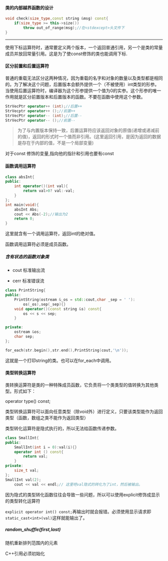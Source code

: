 #### 类的内部越界函数的设计

```cpp
void check(size_type,const string &msg) const{
	if(size_type >= this->size())
		throw out_of_range(msg);//在<stdexcept>头文件下
}
```
---

使用下标运算符时，通常要定义两个版本，一个返回普通引用，另一个是类的常量成员并放回常量引用。这是为了使const修饰的类也能调用下标.

#### 区分前置和后置运算符

普通的重载无法区分这两种情况，因为重载的名字和对象的数量以及类型都是相同的。为了解决这个问题，后置版本会额外提供一个（不被使用）int类型的形参。当使用后置运算符时，编译器为这个形参提供一个值为0的实参。这个形参的唯一作用就是区分前置版本和后置版本的函数。不要在函数中使用这个参数。

```cpp
StrVecPtr operator++ (int);//后置++
StrVecptr operator++ ();//前置++
StrVecPtr operator-- (int);//后置--
StrVecPtr operator-- ();//前置--
```

> 为了与内置版本保持一致，后置运算符应该返回对象的原值(递增或递减前的值)，返回的形式时一个值而非引用。(这里返回引用，是因为返回的数据是存在于内部的值，不是一个局部变量)

对于const 修饰的变量,指向他的指针和引用也要有const

#### 函数调用运算符

```cpp
class absInt{
public:
    int operator()(int val){
        return val>0? val:-val;
    }
};
int main(void){
    absInt Abs;
    cout << Abs(-2);//输出为2
    return 0;
}
```

这里就含有一个调用运算符，返回int的绝对值。

函数调用运算符必须是成员函数。

##### 含有状态的函数对象类

- cout  标准输出流

- cerr 标准错误流

```cpp
class PrintString{
public:
    PrintString(ostream &_os = std::cout,char _sep = ' '):
        os(_os),sep(_sep){}
    void operator()(const string &s) const{
        os << s << sep;
    }

private:
    ostream &os;
    char sep;
};

for_each(str.begin(),str.end(),PrintString(cout,'\n'));
```

这就是一个打印string的类。也可以在for_each中调用。

#### 类型转换运算符

类转换运算符是类的一种特殊成员函数，它负责将一个类类型的值转换为其他类型。形式如下：

operator type() const;

类型转换运算符可以面向任意类型（除void外）进行定义，只要该类型能作为返回类型（函数，数组之类不能作为返回类型）

类型转化运算符是隐式执行的，所以无法给函数传递参数。

```cpp
class SmallInt{
public:
    SmallInt(int i = 0):val(i){}
    operator int () const{
        return val;
    }
private:
    size_t val;
};
SmallInt val(2);
    cout << val << endl;// 这里吧val隐式的转化为了int，然后被输出。
```

因为隐式的类型转化函数往往会导致一些问题，所以可以使用explicit修饰成显示的类型转化运算符

`explicit operator int() const;`再输出时就会报错。必须使用显示请求即`static_cast<int>(val)`这样就能输出了。

##### random_shuffle(first,last)

随机重新排列范围内的元素

C++引用必须初始化


